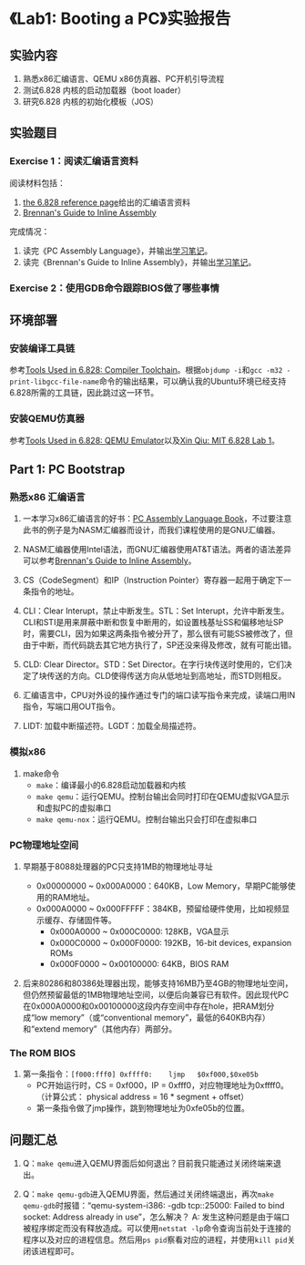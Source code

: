 # 《Lab1: Booting a PC》实验报告

## 实验内容

1. 熟悉x86汇编语言、QEMU x86仿真器、PC开机引导流程
2. 测试6.828 内核的启动加载器（boot loader）
3. 研究6.828 内核的初始化模板（JOS）

## 实验题目

### Exercise 1：阅读汇编语言资料
阅读材料包括：
1. [the 6.828 reference page](https://pdos.csail.mit.edu/6.828/2017/reference.html)给出的汇编语言资料
2. [Brennan's Guide to Inline Assembly](http://www.delorie.com/djgpp/doc/brennan/brennan_att_inline_djgpp.html)

完成情况：
1. 读完《PC Assembly Language》，并输出[学习笔记](read_pc_assembly_language.md)。
2. 读完《Brennan's Guide to Inline Assembly》，并输出[学习笔记](read_brennans_guide_to_inline_assembly.md)。

### Exercise 2：使用GDB命令跟踪BIOS做了哪些事情


## 环境部署

### 安装编译工具链
参考[Tools Used in 6.828: Compiler Toolchain](https://pdos.csail.mit.edu/6.828/2017/tools.html##chain)。根据`objdump -i`和`gcc -m32 -print-libgcc-file-name`命令的输出结果，可以确认我的Ubuntu环境已经支持6.828所需的工具链，因此跳过这一环节。

### 安装QEMU仿真器
参考[Tools Used in 6.828: QEMU Emulator](https://pdos.csail.mit.edu/6.828/2017/tools.html#qemu)以及[Xin Qiu: MIT 6.828 Lab 1](https://xinqiu.me/2016/10/15/MIT-6.828-1/)。

## Part 1: PC Bootstrap

### 熟悉x86 汇编语言

1. 一本学习x86汇编语言的好书：[PC Assembly Language Book](https://pdos.csail.mit.edu/6.828/2017/readings/pcasm-book.pdf)，不过要注意此书的例子是为NASM汇编器而设计，而我们课程使用的是GNU汇编器。

2. NASM汇编器使用Intel语法，而GNU汇编器使用AT&T语法。两者的语法差异可以参考[Brennan's Guide to Inline Assembly](http://www.delorie.com/djgpp/doc/brennan/brennan_att_inline_djgpp.html)。

3. CS（CodeSegment）和IP（Instruction Pointer）寄存器一起用于确定下一条指令的地址。

4. CLI：Clear Interupt，禁止中断发生。STL：Set Interupt，允许中断发生。CLI和STI是用来屏蔽中断和恢复中断用的，如设置栈基址SS和偏移地址SP时，需要CLI，因为如果这两条指令被分开了，那么很有可能SS被修改了，但由于中断，而代码跳去其它地方执行了，SP还没来得及修改，就有可能出错。

5. CLD: Clear Director。STD：Set Director。在字行块传送时使用的，它们决定了块传送的方向。CLD使得传送方向从低地址到高地址，而STD则相反。

6. 汇编语言中，CPU对外设的操作通过专门的端口读写指令来完成，读端口用IN指令，写端口用OUT指令。

7. LIDT: 加载中断描述符。LGDT：加载全局描述符。

### 模拟x86

1. make命令
    * `make`：编译最小的6.828启动加载器和内核
    * `make qemu`：运行QEMU。控制台输出会同时打印在QEMU虚拟VGA显示和虚拟PC的虚拟串口
    * `make qemu-nox`：运行QEMU。控制台输出只会打印在虚拟串口

### PC物理地址空间

1. 早期基于8088处理器的PC只支持1MB的物理地址寻址
    * 0x00000000 ~ 0x000A0000：640KB，Low Memory，早期PC能够使用的RAM地址。
    * 0x000A0000 ~ 0x000FFFFF：384KB，预留给硬件使用，比如视频显示缓存、存储固件等。
        * 0x000A0000 ~ 0x000C0000: 128KB，VGA显示
        * 0x000C0000 ~ 0x000F0000: 192KB，16-bit devices, expansion ROMs
        * 0x000F0000 ~ 0x00100000: 64KB，BIOS RAM

2. 后来80286和80386处理器出现，能够支持16MB乃至4GB的物理地址空间，但仍然预留最低的1MB物理地址空间，以便后向兼容已有软件。因此现代PC在0x000A0000和0x00100000这段内存空间中存在hole，把RAM划分成“low memory”（或“conventional memory”，最低的640KB内存）和“extend memory”（其他内存）两部分。

### The ROM BIOS

1. 第一条指令：`[f000:fff0] 0xffff0:    ljmp   $0xf000,$0xe05b`
    * PC开始运行时，CS = 0xf000，IP = 0xfff0，对应物理地址为0xffff0。（计算公式： physical address = 16 * segment + offset）
    * 第一条指令做了jmp操作，跳到物理地址为0xfe05b的位置。


## 问题汇总

1. Q：`make qemu`进入QEMU界面后如何退出？目前我只能通过关闭终端来退出。

2. Q：`make qemu-gdb`进入QEMU界面，然后通过关闭终端退出，再次`make qemu-gdb`时报错：“qemu-system-i386: -gdb tcp::25000: Failed to bind socket: Address already in use”，怎么解决？
   A: 发生这种问题是由于端口被程序绑定而没有释放造成。可以使用`netstat -lp`命令查询当前处于连接的程序以及对应的进程信息。然后用`ps pid`察看对应的进程，并使用`kill pid`关闭该进程即可。
